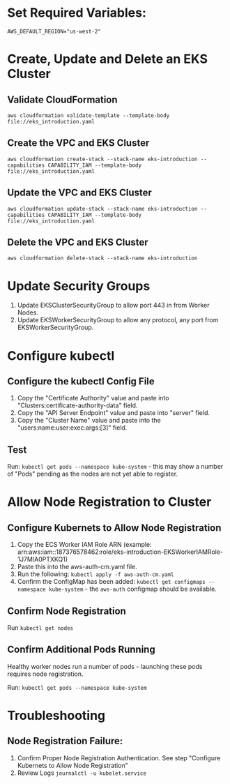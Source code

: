 # Set Required Variables:

`AWS_DEFAULT_REGION="us-west-2"`

# Create, Update and Delete an EKS Cluster

## Validate CloudFormation
`aws cloudformation validate-template --template-body file://eks_introduction.yaml`

## Create the VPC and EKS Cluster
`aws cloudformation create-stack --stack-name eks-introduction --capabilities CAPABILITY_IAM --template-body file://eks_introduction.yaml`

## Update the VPC and EKS Cluster
`aws cloudformation update-stack --stack-name eks-introduction --capabilities CAPABILITY_IAM --template-body file://eks_introduction.yaml`

## Delete the VPC and EKS Cluster
`aws cloudformation delete-stack --stack-name eks-introduction`

# Update Security Groups

1. Update EKSClusterSecurityGroup to allow port 443 in from Worker Nodes.
2. Update EKSWorkerSecurityGroup to allow any protocol, any port from EKSWorkerSecurityGroup.

# Configure kubectl

## Configure the kubectl Config File

1. Copy the "Certificate Authority" value and paste into "Clusters:certificate-authority-data" field.
2. Copy the "API Server Endpoint" value and paste into "server" field.
3. Copy the "Cluster Name" value and paste into the "users:name:user:exec:args:[3]" field.

## Test

Run: `kubectl get pods --namespace kube-system` - this may show a number of "Pods" pending as the nodes are not yet able to register.

# Allow Node Registration to Cluster

## Configure Kubernets to Allow Node Registration

1. Copy the ECS Worker IAM Role ARN (example: arn:aws:iam::187376578462:role/eks-introduction-EKSWorkerIAMRole-1J7MIA0PTXKQ1)
2. Paste this into the aws-auth-cm.yaml file.
3. Run the following: `kubectl apply -f aws-auth-cm.yaml`
4. Confirm the ConfigMap has been added: `kubectl get configmaps --namespace kube-system` - the `aws-auth` configmap should be available.

## Confirm Node Registration

Run `kubectl get nodes`

## Confirm Additional Pods Running

Healthy worker nodes run a number of pods - launching these pods requires node registration.

Run: `kubectl get pods --namespace kube-system`

# Troubleshooting

## Node Registration Failure:

1. Confirm Proper Node Registration Authentication. See step "Configure Kubernets to Allow Node Registration"
2. Review Logs `journalctl -u kubelet.service`
